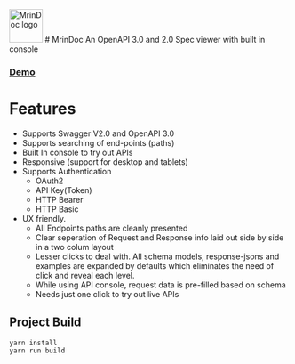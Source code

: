 <img alt="MrinDoc logo" src="https://github.com/mrin9/OpenAPI-Viewer/blob/master/public/images/leaves_logo1.svg" width="60px" />
# MrinDoc
An OpenAPI 3.0 and 2.0 Spec viewer with built in console 

### [Demo](https://mrin9.github.io/OpenAPI-Viewer)

# Features
- Supports Swagger V2.0 and OpenAPI 3.0
- Supports searching of end-points (paths)
- Built In console to try out APIs
- Responsive (support for desktop and tablets)
- Supports Authentication
  - OAuth2
  - API Key(Token)
  - HTTP Bearer
  - HTTP Basic
- UX friendly.
  - All Endpoints paths are cleanly presented
  - Clear seperation of Request and Response info laid out side by side in a two colum layout
  - Lesser clicks to deal with. All schema models, response-jsons and examples are expanded by defaults which eliminates the need of click and reveal each level.
  - While using API console, request data is pre-filled based on schema
  - Needs just one click to try out live APIs


## Project Build
```
yarn install
yarn run build 
```
